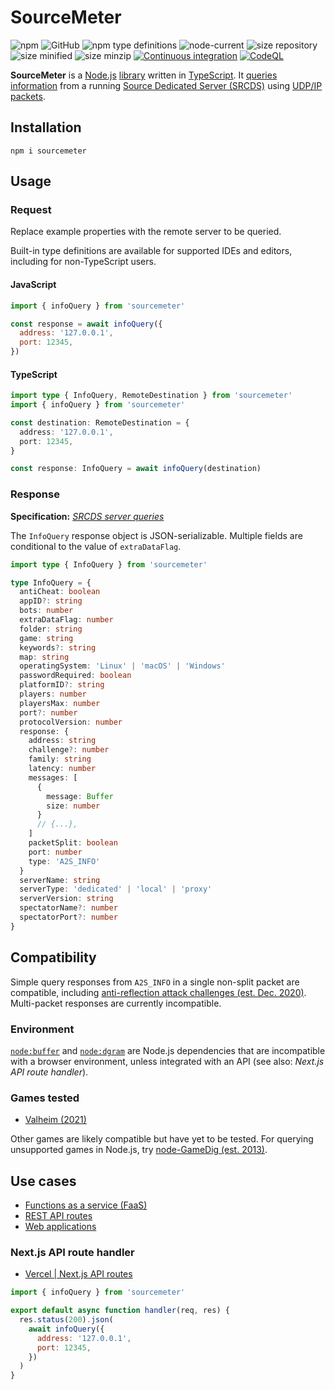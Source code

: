 # SourceMeter

![npm](https://img.shields.io/npm/v/sourcemeter?style=plastic)
![GitHub](https://img.shields.io/github/license/Stassi/sourcemeter?style=plastic)
![npm type definitions](https://img.shields.io/npm/types/sourcemeter?style=plastic)
![node-current](https://img.shields.io/node/v/sourcemeter?style=plastic)
![size repository](https://img.shields.io/github/languages/code-size/Stassi/sourcemeter?style=plastic)
![size minified](https://img.shields.io/bundlephobia/min/sourcemeter?style=plastic)
![size minzip ](https://img.shields.io/bundlephobia/minzip/sourcemeter?style=plastic)
[![Continuous integration](https://github.com/Stassi/sourcemeter/actions/workflows/ci.yml/badge.svg)](https://github.com/Stassi/sourcemeter/actions/workflows/ci.yml)
[![CodeQL](https://github.com/Stassi/sourcemeter/actions/workflows/codeql.yml/badge.svg)](https://github.com/Stassi/sourcemeter/actions/workflows/codeql.yml)

**SourceMeter** is a [Node.js](https://nodejs.org/) [library](<https://en.wikipedia.org/wiki/Library_(computing)>) written in [TypeScript](https://www.typescriptlang.org/). It [queries information](https://developer.valvesoftware.com/wiki/Server_queries) from a running [Source Dedicated Server (SRCDS)](https://developer.valvesoftware.com/wiki/Source_Dedicated_Server) using [UDP/IP packets](https://en.wikipedia.org/wiki/User_Datagram_Protocol).

## Installation

```Shell
npm i sourcemeter
```

## Usage

### Request

Replace example properties with the remote server to be queried.

Built-in type definitions are available for supported IDEs and editors, including for non-TypeScript users.

#### JavaScript

```javascript
import { infoQuery } from 'sourcemeter'

const response = await infoQuery({
  address: '127.0.0.1',
  port: 12345,
})
```

#### TypeScript

```typescript
import type { InfoQuery, RemoteDestination } from 'sourcemeter'
import { infoQuery } from 'sourcemeter'

const destination: RemoteDestination = {
  address: '127.0.0.1',
  port: 12345,
}

const response: InfoQuery = await infoQuery(destination)
```

### Response

**Specification:** [_SRCDS server queries_](https://developer.valvesoftware.com/wiki/Server_queries)

The `InfoQuery` response object is JSON-serializable. Multiple fields are conditional to the value of `extraDataFlag`.

```typescript
import type { InfoQuery } from 'sourcemeter'
```

```typescript
type InfoQuery = {
  antiCheat: boolean
  appID?: string
  bots: number
  extraDataFlag: number
  folder: string
  game: string
  keywords?: string
  map: string
  operatingSystem: 'Linux' | 'macOS' | 'Windows'
  passwordRequired: boolean
  platformID?: string
  players: number
  playersMax: number
  port?: number
  protocolVersion: number
  response: {
    address: string
    challenge?: number
    family: string
    latency: number
    messages: [
      {
        message: Buffer
        size: number
      }
      // {...},
    ]
    packetSplit: boolean
    port: number
    type: 'A2S_INFO'
  }
  serverName: string
  serverType: 'dedicated' | 'local' | 'proxy'
  serverVersion: string
  spectatorName?: number
  spectatorPort?: number
}
```

## Compatibility

Simple query responses from `A2S_INFO` in a single non-split packet are compatible, including [anti-reflection attack challenges (est. Dec. 2020)](https://steamcommunity.com/discussions/forum/14/2974028351344359625/). Multi-packet responses are currently incompatible.

### Environment

[`node:buffer`](https://nodejs.org/api/dgram.html) and [`node:dgram`](https://nodejs.org/api/dgram.html) are Node.js dependencies that are incompatible with a browser environment, unless integrated with an API (see also: _Next.js API route handler_).

### Games tested

- [Valheim (2021)](https://en.wikipedia.org/wiki/Valheim)

Other games are likely compatible but have yet to be tested. For querying unsupported games in Node.js, try [node-GameDig (est. 2013)](https://github.com/gamedig/node-gamedig).

## Use cases

- [Functions as a service (FaaS)](https://en.wikipedia.org/wiki/Function_as_a_service)
- [REST API routes](https://en.wikipedia.org/wiki/Representational_state_transfer)
- [Web applications](https://en.wikipedia.org/wiki/Web_application)

### Next.js API route handler

- [Vercel | Next.js API routes](https://nextjs.org/docs/api-routes/introduction)

```javascript
import { infoQuery } from 'sourcemeter'

export default async function handler(req, res) {
  res.status(200).json(
    await infoQuery({
      address: '127.0.0.1',
      port: 12345,
    })
  )
}
```
